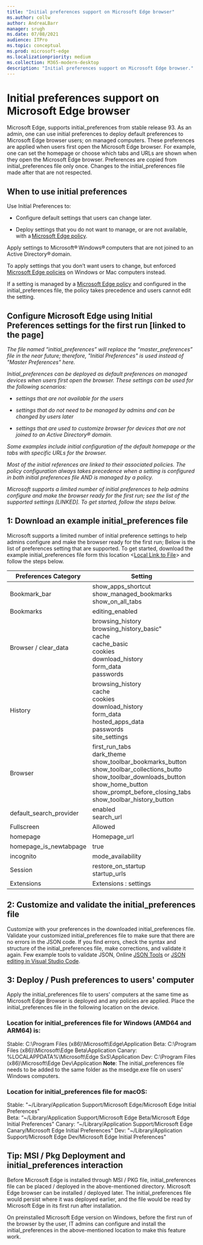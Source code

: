 ```yaml
---
title: "Initial preferences support on Microsoft Edge browser"
ms.author: collw
author: AndreaLBarr
manager: srugh
ms.date: 07/08/2021
audience: ITPro
ms.topic: conceptual
ms.prod: microsoft-edge
ms.localizationpriority: medium
ms.collection: M365-modern-desktop
description: "Initial preferences support on Microsoft Edge browser."
---
```


# Initial preferences support on Microsoft Edge browser

Microsoft Edge, supports initial_preferences from stable release 93. As an admin, one can use initial preferences to deploy default preferences to Microsoft Edge browser users; on managed computers. These preferences are applied when users first open the Microsoft Edge browser. For example, one can set the homepage or choose which tabs and URLs are shown when they open the Microsoft Edge browser. Preferences are copied from initial_preferences file only once. Changes to the initial_preferences file made after that are not respected.  

## When to use initial preferences

Use Initial Preferences to:  

- Configure default settings that users can change later.

- Deploy settings that you do not want to manage, or are not available, with a [Microsoft Edge policy](/deployedge/microsoft-edge-policies).

Apply settings to Microsoft® Windows® computers that are not joined to an Active Directory® domain.

To apply settings that you don’t want users to change, but enforced [Microsoft Edge policies](/deployedge/microsoft-edge-policies) on Windows or Mac computers instead.

If a setting is managed by a [Microsoft Edge policy](/deployedge/microsoft-edge-policies) and configured in the initial_preferences file, the policy takes precedence and users cannot edit the setting.

## Configure Microsoft Edge using Initial Preferences settings for the first run [linked to the page]

*The file named “initial_preferences” will replace the “master_preferences” file in the near future; therefore, "Initial Preferences" is used instead of "Master Preferences" here.*

*Initial_preferences can be deployed as default preferences on managed devices when users first open the browser. These settings can be used for the following scenarios:*  

- *settings that are not available for the users*

- *settings that do not need to be managed by admins and can be changed by users later*

- *settings that are used to customize browser for devices that are not joined to an Active Directory® domain.*

*Some examples include initial configuration of the default homepage or the tabs with specific URLs for the browser.*

*Most of the initial references are linked to their associated policies. The policy configuration always takes precedence when a setting is configured in both initial preferences file AND is managed by a policy.*

*Microsoft supports a limited number of initial preferences to help admins configure and make the browser ready for the first run; see the list of the supported settings [LINKED].  To get started, follow the steps below.*

## 1: Download an example initial_preferences file

Microsoft supports a limited number of initial preference settings to help admins configure and make the browser ready for the first run; Below is the list of preferences setting that are supported. To get started, download the example initial_preferences file form this location <[Local Link to File](https://microsoft.sharepoint.com/teams/Edge/Documents/Forms/AllItems.aspx?id=%2Fteams%2FEdge%2FDocuments%2FEnterprise%2Fpolicy%5Ftemplates%2FMaster%20Preferences%20Demo%2Finitial%5Fpreferences&parent=%2Fteams%2FEdge%2FDocuments%2FEnterprise%2Fpolicy%5Ftemplates%2FMaster%20Preferences%20Demo&p=true&originalPath=aHR0cHM6Ly9taWNyb3NvZnQuc2hhcmVwb2ludC5jb20vOnU6L3QvRWRnZS9FV1IxWms0VFdWUkN1Sm1tUWs3eXBzSUJRRkJhWkt5aW5OLTJnMTR1ZU1oRGpBP3J0aW1lPVBJSzJjRjFDMlVn)> and follow the steps below.

| Preferences Category | Setting |
| - | - |
| Bookmark_bar | show_apps_shortcut<br>show_managed_bookmarks<br>show_on_all_tabs |
| Bookmarks | editing_enabled |
| Browser / clear_data | browsing_history<br>browsing_history_basic"<br>cache<br>cache_basic<br>cookies<br>download_history<br>form_data<br>passwords |
| History | browsing_history<br>cache<br>cookies<br>download_history<br>form_data<br>hosted_apps_data<br>passwords<br>site_settings |
| Browser | first_run_tabs<br>dark_theme<br>show_toolbar_bookmarks_button<br>show_toolbar_collections_butto<br>show_toolbar_downloads_button<br>show_home_button<br>show_prompt_before_closing_tabs<br>show_toolbar_history_button |
| default_search_provider | enabled<br>search_url |
| Fullscreen | Allowed |
| homepage | Homepage_url |
| homepage_is_newtabpage | true |
| incognito | mode_availability |
| Session | restore_on_startup<br>startup_urls 
| Extensions | Extensions : settings |

## 2: Customize and validate the initial_preferences file

Customize with your preferences in the downloaded initial_preferences file.  Validate your customized initial_preferences file to make sure that there are no errors in the JSON code. If you find errors, check the syntax and structure of the initial_preferences file, make corrections, and validate it again. Few example tools to validate JSON, Online [JSON Tools](https://jsonformatter.org/) or [JSON editing in Visual Studio Code](https://code.visualstudio.com/docs/languages/json).

## 3: Deploy / Push preferences to users' computer

Apply the initial_preferences file to users' computers at the same time as Microsoft Edge Browser is deployed and any policies are applied. Place the initial_preferences file in the following location on the device.

### Location for initial_preferences file for Windows (AMD64 and ARM64) is:

Stable: C:\Program Files (x86)\Microsoft\Edge\Application 
Beta: C:\Program Files (x86)\Microsoft\Edge Beta\Application 
Canary: %LOCALAPPDATA%\Microsoft\Edge SxS\Application 
Dev: C:\Program Files (x86)\Microsoft\Edge Dev\Application 
**Note**: The initial_preferences file needs to be added to the same folder as the msedge.exe file on users' Windows computers.  

### Location for initial_preferences file for macOS:

Stable: "~/Library/Application Support/Microsoft Edge/Microsoft Edge Initial Preferences"   
Beta: “~/Library/Application Support/Microsoft Edge Beta/Microsoft Edge Initial Preferences" 
Canary: “~/Library/Application Support/Microsoft Edge Canary/Microsoft Edge Initial Preferences" 
Dev: "~/Library/Application Support/Microsoft Edge Dev/Microsoft Edge Initial Preferences" 

## Tip: MSI / Pkg Deployment and initial_preferences interaction

Before Microsoft Edge is installed through MSI / PKG file, initial_preferences file can be placed / deployed in the above-mentioned directory.
Microsoft Edge browser can be installed / deployed later. The initial_preferences file would persist where it was deployed earlier, and the file would be read by Microsoft Edge in its first run after installation.

On preinstalled Microsoft Edge version on Windows, before the first run of the browser by the user, IT admins can configure and install the initial_preferences in the above-mentioned location to make this feature work.

 